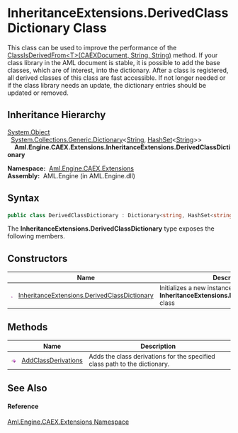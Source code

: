 InheritanceExtensions.DerivedClassDictionary Class
==================================================
This class can be used to improve the performance of the [ClassIsDerivedFrom&lt;T>(CAEXDocument, String, String)][1] method. If your class library in the AML document is stable, it is possible to add the base classes, which are of interest, into the dictionary. After a class is registered, all derived classes of this class are fast accessible. If not longer needed or if the class library needs an update, the dictionary entries should be updated or removed.


Inheritance Hierarchy
---------------------
[System.Object][2]  
  [System.Collections.Generic.Dictionary][3]&lt;[String][4], [HashSet][5]&lt;[String][4]>>  
    **Aml.Engine.CAEX.Extensions.InheritanceExtensions.DerivedClassDictionary**  

  **Namespace:**  [Aml.Engine.CAEX.Extensions][6]  
  **Assembly:**  AML.Engine (in AML.Engine.dll)

Syntax
------

```csharp
public class DerivedClassDictionary : Dictionary<string, HashSet<string>>
```

The **InheritanceExtensions.DerivedClassDictionary** type exposes the following members.


Constructors
------------

                 | Name                                              | Description                                                                              
---------------- | ------------------------------------------------- | ---------------------------------------------------------------------------------------- 
![Public method] | [InheritanceExtensions.DerivedClassDictionary][7] | Initializes a new instance of the **InheritanceExtensions.DerivedClassDictionary** class 


Methods
-------

                 | Name                     | Description                                                                
---------------- | ------------------------ | -------------------------------------------------------------------------- 
![Public method] | [AddClassDerivations][8] | Adds the class derivations for the specified class path to the dictionary. 


See Also
--------

#### Reference
[Aml.Engine.CAEX.Extensions Namespace][6]  

[1]: ../InheritanceExtensions/ClassIsDerivedFrom__1.md
[2]: https://docs.microsoft.com/dotnet/api/system.object
[3]: https://docs.microsoft.com/dotnet/api/system.collections.generic.dictionary-2
[4]: https://docs.microsoft.com/dotnet/api/system.string
[5]: https://docs.microsoft.com/dotnet/api/system.collections.generic.hashset-1
[6]: ../README.md
[7]: _ctor.md
[8]: AddClassDerivations.md
[9]: https://www.automationml.org
[10]: ../../icons/logoShade.png
[Public method]: ../../icons/pubmethod.gif "Public method"